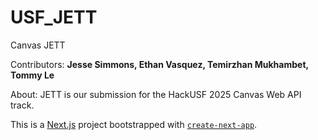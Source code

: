 # USF_JETT
Canvas JETT

Contributors: **Jesse Simmons, Ethan Vasquez, Temirzhan Mukhambet, Tommy Le**

  About:
JETT is our submission for the HackUSF 2025 Canvas Web API track.

This is a [Next.js](https://nextjs.org) project bootstrapped with [`create-next-app`](https://github.com/vercel/next.js/tree/canary/packages/create-next-app).